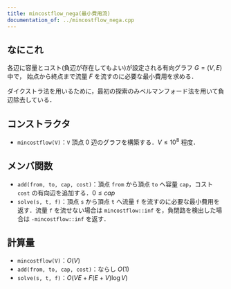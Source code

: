 ```yaml
---
title: mincostflow_nega(最小費用流)
documentation_of: ../mincostflow_nega.cpp
---
```


## なにこれ
各辺に容量とコスト(負辺が存在してもよい)が設定される有向グラフ $G=(V,E)$ 中で，
始点から終点まで流量 $F$ を流すのに必要な最小費用を求める．

ダイクストラ法を用いるために，最初の探索のみベルマンフォード法を用いて負辺除去している．

## コンストラクタ
- `mincostflow(V)`：`V` 頂点 $0$ 辺のグラフを構築する．$V \leq 10^8$ 程度．

## メンバ関数
- `add(from, to, cap, cost)`：頂点 `from` から頂点 `to` へ容量 `cap`，コスト `cost` の有向辺を追加する．$0 \leq cap$
- `solve(s, t, f)`：頂点 `s` から頂点 `t` へ流量 `f` を流すのに必要な最小費用を返す．流量 `f` を流せない場合は `mincostflow::inf` を，負閉路を検出した場合は `-mincostflow::inf` を返す．

## 計算量
- `mincostflow(V)`：$O(V)$
- `add(from, to, cap, cost)`：ならし $O(1)$
- `solve(s, t, f)`：$O(VE+F(E+V)\log V)$
